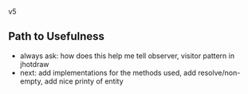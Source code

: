v5

Path to Usefulness
------------------
- always ask: how does this help me tell observer, visitor pattern in jhotdraw
- next: add implementations for the methods used, add resolve/non-empty, add nice printy of entity

